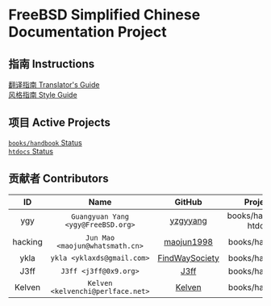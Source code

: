 # FreeBSD Simplified Chinese Documentation Project

## 指南 Instructions

[翻译指南 Translator's Guide](translators_guide.md)  
[风格指南 Style Guide](style_guide.md)

## 项目 Active Projects

[`books/handbook` Status](status/books-handbook.md)  
[`htdocs` Status](status/htdocs.md)

## 贡献者 Contributors

| ID | Name <Email> | GitHub | Projects |  
|:-:|:-:|:-:|:-:|
| ygy | `Guangyuan Yang <ygy@FreeBSD.org>` | [yzgyyang](https://github.com/yzgyyang) | books/handbook, htdocs |
| hacking | `Jun Mao <maojun@whatsmath.cn>`| [maojun1998](https://github.com/maojun1998) | books/handbook |
| ykla | `ykla <yklaxds@gmail.com>` | [FindWaySociety](https://github.com/FindWaySociety) | books/handbook |
| J3ff | `J3ff <j3ff@0x9.org>` | [J3ff](https://github.com/cnBSD) | books/handbook |
| Kelven | `Kelven <kelvenchi@perlface.net>` | [Kelven](https://github.com/kelvenchi) | books/handbook |
